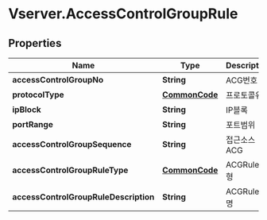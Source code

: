 # Vserver.AccessControlGroupRule

## Properties
Name | Type | Description | Notes
------------ | ------------- | ------------- | -------------
**accessControlGroupNo** | **String** | ACG번호 | [optional] 
**protocolType** | [**CommonCode**](CommonCode.md) | 프로토콜유형 | [optional] 
**ipBlock** | **String** | IP블록 | [optional] 
**portRange** | **String** | 포트범위 | [optional] 
**accessControlGroupSequence** | **String** | 접근소스ACG | [optional] 
**accessControlGroupRuleType** | [**CommonCode**](CommonCode.md) | ACGRule유형 | [optional] 
**accessControlGroupRuleDescription** | **String** | ACGRule설명 | [optional] 


